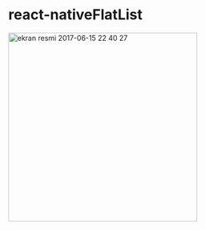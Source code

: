 # react-nativeFlatList

<img width="377" alt="ekran resmi 2017-06-15 22 40 27" src="https://user-images.githubusercontent.com/6181904/27198631-ad870286-521b-11e7-9ecf-48d9784efa16.png">
